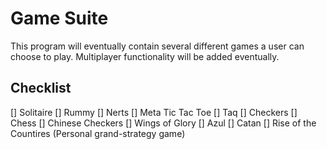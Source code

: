 # Game Suite

This program will eventually contain several different games a user can choose to play. Multiplayer functionality will be added eventually.

## Checklist
[] Solitaire
[] Rummy
[] Nerts
[] Meta Tic Tac Toe
[] Taq
[] Checkers
[] Chess
[] Chinese Checkers
[] Wings of Glory
[] Azul
[] Catan
[] Rise of the Countires (Personal grand-strategy game)
